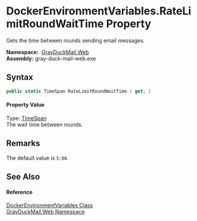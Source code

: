 DockerEnvironmentVariables.RateLimitRoundWaitTime Property
==========================================================
Gets the time between rounds sending email messages.

  **Namespace:**  [GrayDuckMail.Web][1]  
  **Assembly:** gray-duck-mail-web.exe

Syntax
------

```csharp
public static TimeSpan RateLimitRoundWaitTime { get; }
```

#### Property Value
Type: [TimeSpan][2]  
 The wait time between rounds. 

Remarks
-------
 The default value is `5:00`. 

See Also
--------

#### Reference
[DockerEnvironmentVariables Class][3]  
[GrayDuckMail.Web Namespace][1]  

[1]: ../README.md
[2]: https://docs.microsoft.com/dotnet/api/system.timespan
[3]: README.md